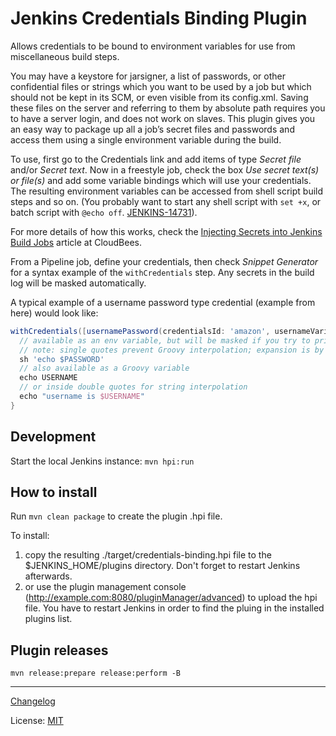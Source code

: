 # Jenkins Credentials Binding Plugin
Allows credentials to be bound to environment variables for use from
miscellaneous build steps.

You may have a keystore for jarsigner, a list of passwords, or other
confidential files or strings which you want to be used by a job but
which should not be kept in its SCM, or even visible from its
config.xml. Saving these files on the server and referring to them by
absolute path requires you to have a server login, and does not work on
slaves. This plugin gives you an easy way to package up all a job’s
secret files and passwords and access them using a single environment
variable during the build.

To use, first go to the Credentials link and add items of type *Secret
file* and/or *Secret text*. Now in a freestyle job, check the box *Use
secret text(s) or file(s)* and add some variable bindings which will use
your credentials. The resulting environment variables can be accessed
from shell script build steps and so on. (You probably want to start any
shell script with `set +x`, or batch script with `@echo off`.
[JENKINS-14731](https://issues.jenkins-ci.org/browse/JENKINS-14731)).

For more details of how this works, check the [Injecting Secrets into
Jenkins Build
Jobs](https://cloudbees.zendesk.com/hc/en-us/articles/203802500-Injecting-Secrets-into-Jenkins-Build-Jobs)
article at CloudBees.

From a Pipeline job, define your credentials, then check *Snippet
Generator* for a syntax example of the `withCredentials` step. Any
secrets in the build log will be masked automatically.

A typical example of a username password type credential (example from
here) would look like: 

```groovy
withCredentials([usernamePassword(credentialsId: 'amazon', usernameVariable: 'USERNAME', passwordVariable: 'PASSWORD')]) {
  // available as an env variable, but will be masked if you try to print it out any which way
  // note: single quotes prevent Groovy interpolation; expansion is by Bourne Shell, which is what you want
  sh 'echo $PASSWORD'
  // also available as a Groovy variable
  echo USERNAME
  // or inside double quotes for string interpolation
  echo "username is $USERNAME"
}
```

## Development
Start the local Jenkins instance: `mvn hpi:run`

## How to install
Run `mvn clean package` to create the plugin .hpi file.

To install:
1. copy the resulting ./target/credentials-binding.hpi file to the $JENKINS_HOME/plugins directory. Don't forget to restart Jenkins afterwards.
1. or use the plugin management console (http://example.com:8080/pluginManager/advanced) to upload the hpi file. You have to restart Jenkins in order to find the pluing in the installed plugins list.


## Plugin releases
`mvn release:prepare release:perform -B`

***
[Changelog](CHANGELOG.md)

License: [MIT](LICENSE)
